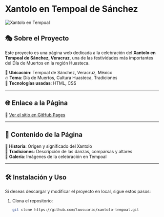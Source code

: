 # Xantolo en Tempoal de Sánchez

![Xantolo en Tempoal](https://elheraldodeveracruz.com.mx/images/2018/Octubre/27/10Cttty.jpg)

## 🎭 Sobre el Proyecto
Este proyecto es una página web dedicada a la celebración del **Xantolo en Tempoal de Sánchez, Veracruz**, una de las festividades más importantes del Día de Muertos en la región Huasteca.

📍 **Ubicación**: Tempoal de Sánchez, Veracruz, México  
🔥 **Tema**: Día de Muertos, Cultura Huasteca, Tradiciones  
📌 **Tecnologías usadas**: HTML, CSS

---

## 🌐 Enlace a la Página
🔗 [Ver el sitio en GitHub Pages](https://nanarro.github.io/Xantolo/)

---

## 📖 Contenido de la Página

🔹 **Historia**: Origen y significado del Xantolo  
🔹 **Tradiciones**: Descripción de las danzas, comparsas y altares  
🔹 **Galería**: Imágenes de la celebración en Tempoal  

---

## 🛠 Instalación y Uso
Si deseas descargar y modificar el proyecto en local, sigue estos pasos:

1. Clona el repositorio:
   ```sh
   git clone https://github.com/tuusuario/xantolo-tempoal.git
